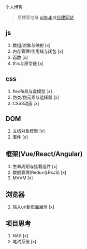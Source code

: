 个人博客

>原博客地址 [github](https://github.com/flycsqaq/My-Summry)或[自建网站](http://feirain.com)


## js
1. 数组/对象与映射 [x]
2. 内存管理/作用域与闭包 [x]
3. 函数 [x]
4. this与原型链 [x]

## css
1. flex布局与盒模型 [x]
2. 伪类/伪元素与选择器 [x]
3. CSS3动画 [x]

## DOM
1. 文档对象模型 [x]
2. 事件 [x]

## 框架(Vue/React/Angular)
1. 生命周期与挂载组件 [x]
2. 数据管理(Redux与RxJS) [x]
3. MVVM [x]

## 浏览器
1. 输入url到页面展示 [x]

## 项目思考
1. NAS [x]
2. 笔试系统 [x]